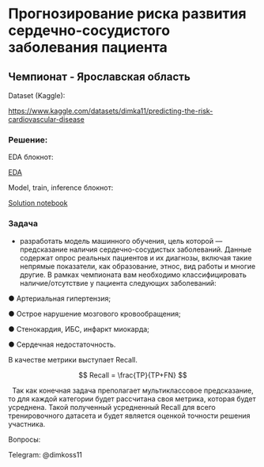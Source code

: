 # Прогнозирование риска развития сердечно-сосудистого заболевания пациента
## Чемпионат - Ярославская область

Dataset (Kaggle):

https://www.kaggle.com/datasets/dimka11/predicting-the-risk-cardiovascular-disease

### Решение:

EDA блокнот:

[EDA](https://github.com/dimka11/Predicting-the-risk-of-developing-a-patient-s-cardiovascular-disease/blob/main/predicting-cardiovascular-disease-eda.ipynb)

Model, train, inference блокнот:

[Solution notebook](https://github.com/dimka11/Predicting-the-risk-of-developing-a-patient-s-cardiovascular-disease/blob/main/predicting-cardiovascular-disease-model.ipynb)


### Задача 

- разработать модель машинного обучения, цель которой —
предсказание наличия сердечно-сосудистых заболеваний. Данные
содержат опрос реальных пациентов и их диагнозы, включая такие
непрямые показатели, как образование, этнос, вид работы и многие другие.
В рамках чемпионата вам необходимо классифицировать
наличие/отсутствие у пациента следующих заболеваний:

● Артериальная гипертензия;

● Острое нарушение мозгового кровообращения;

● Стенокардия, ИБС, инфаркт миокарда;

● Сердечная недостаточность.

В качестве метрики выступает Recall.


$$ Recall = \frac{TP}{TP+FN}  $$

&nbsp; Так как конечная задача преполагает мультиклассовое предсказание,
то для каждой категории будет рассчитана своя метрика, которая будет
усреднена. Такой полученный усредненный Recall для всего
тренировочного датасета и будет является оценкой точности решения
участника.


Вопросы:

Telegram: @dimkoss11
